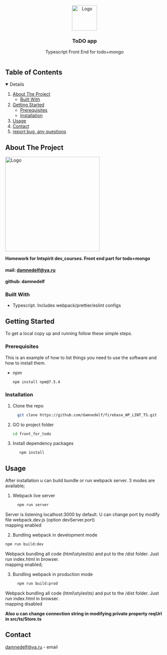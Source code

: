 <br />
<p align="center">
  <a href="https://github.com/damnedelf/firebase_WP_LINT_TS.git">
    <img src="src/assets/img/logo.png" alt="Logo" width="80" height="80">
  </a>

  <h3 align="center">ToDO app</h3>

  <p align="center">
   Typescript Front End for todo+mongo
    <br />
    
  </p>
</p>

  <summary><h2 style="display: inline-block">Table of Contents</h2></summary>
  <details open="open">
  <ol>
    <li>
      <a href="#about-the-project">About The Project</a>
      <ul>
        <li><a href="#built-with">Built With</a></li>
      </ul>
    </li>
    <li>
      <a href="#getting-started">Getting Started</a>
      <ul>
        <li><a href="#prerequisites">Prerequisites</a></li>
        <li><a href="#installation">Installation</a></li>
      </ul>
    </li>
    <li><a href="#usage">Usage</a></li>
    <li><a href="#contact">Contact</a></li>
    <li><a href="https://github.com/damnedelf/firebase_WP_LINT_TS/issues">report bug, any questions</a></li>
  </ol>
</details>

## About The Project

  <a href="https://github.com/damnedelf/todo_front_ts.git">
     <img src="src/assets/img/screenShotProj.png" alt="Logo" width="auto" height="300px">
  </a>

**Homework for Intspirit dev_courses. Front end part for todo+mongo**

#### mail: damnedelf@ya.ru

#### github: damnedelf

### Built With

- Typescript. Includes webpack/prettier/eslint configs

## Getting Started

To get a local copy up and running follow these simple steps.

### Prerequisites

This is an example of how to list things you need to use the software and how to install them.

- npm
  ```sh
  npm install npm@7.5.4
  ```

### Installation

1. Clone the repo
   ```sh
     git clone https://github.com/damnedelf/firebase_WP_LINT_TS.git
   ```
2. GO to project folder
   ```sh
   cd front_for_todo
   ```
3. Install dependency packages
   ```sh
      npm install
   ```

## Usage

After installation u can build bundle or run webpack server.
3 modes are available;

1. Webpack live server
   ```sh
     npm run server
   ```

Server is listening localhost:3000 by default. U can change port by modify file webpack.dev.js (option devServer.port)
<br />
mapping enabled

2. Bundling webpack in development mode

```sh
npm run build:dev
```

Webpack bundling all code (html\styles\ts) and put to the /dist folder. Just run index.html in browser.
<br />
mapping enabled;

3. Bundling webpack in production mode
   ```sh
     npm run build:prod
   ```

Webpack bundling all code (html\styles\ts) and put to the /dist folder. Just run index.html in browser.
<br />
mapping disabled

**Also u can change connection string in modifying private property reqUrl in src/ts/Store.ts**

## Contact

damnedelf@ya.ru - email
